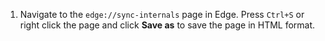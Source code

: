 1. Navigate to the `edge://sync-internals` page in Edge. Press `Ctrl+S` or right click the page and click **Save as** to save the page in HTML format.
